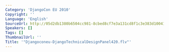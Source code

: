 ```yaml
---
Category: 'DjangoCon EU 2010'
Copyright: ''
Language: 'English'
SourceUrl: http://05d2db1380b6504cc981-8cbed8cf7e3a131cd8f1c3e383d10041.r93.cf2.rackcdn.com/djangocon-eu-2010/Djangoconeu-DjangoTechnicalDesignPanel420.flv
Speakers: []
Tags: []
ThumbnailUrl: ''
Title: '"Djangoconeu-DjangoTechnicalDesignPanel420.flv"'
---
```


